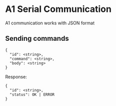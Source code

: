 # A1 Serial Communication
A1 communication works with JSON format

## Sending commands
```
{
  "id": <string>,
  "command": <string>,
  "body": <string>
}
```

Response:
```
{
  "id": <string>,
  "status": OK | ERROR
}
```
